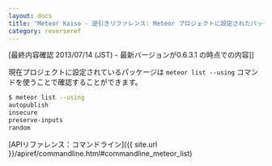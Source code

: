 ```yaml
---
layout: docs
title: "Meteor Kaiso - 逆引きリファレンス: Meteor プロジェクトに設定されたパッケージを確認する方法"
category: reverseref
---
```

[最終内容確認 2013/07/14 (JST) - 最新バージョンが0.6.3.1 の時点での内容]]

現在プロジェクトに設定されているパッケージは `meteor list --using` コマンドを使うことで確認することができます。

~~~ bash
$ meteor list --using
autopublish
insecure
preserve-inputs
random
~~~

[APIリファレンス：コマンドライン]({{ site.url }}/apiref/commandline.html#commandline_meteor_list)
